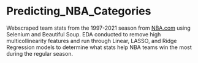 # Predicting_NBA_Categories
Webscraped team stats from the 1997-2021 season from [NBA.com](https://www.nba.com/stats/teams/traditional/?sort=W_PCT&dir=-1) using Selenium and Beautiful Soup. EDA conducted to remove high multicollinearity features and run through Linear, LASSO, and Ridge Regression models to determine what stats help NBA teams win the most during the regular season. 
